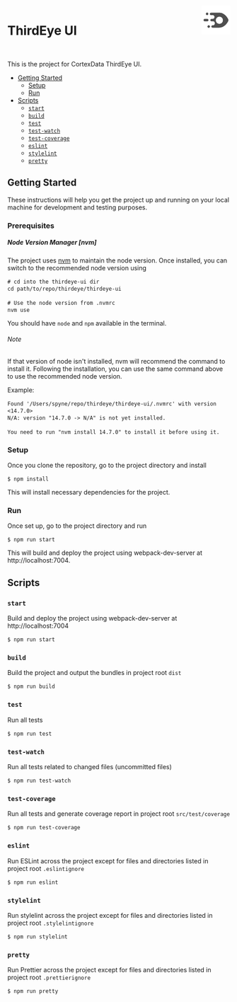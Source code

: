 <img align="right" width="65" height="65" src="./src/public/thirdeye-512x512.png">

# ThirdEye UI

<br/>

This is the project for CortexData ThirdEye UI.

-   [Getting Started](#getting-started)
    -   [Setup](#setup)
    -   [Run](#run)
-   [Scripts](#scripts)
    -   [`start`](#start)
    -   [`build`](#build)
    -   [`test`](#test)
    -   [`test-watch`](#test-watch)
    -   [`test-coverage`](#test-coverage)
    -   [`eslint`](#eslint)
    -   [`stylelint`](#stylelint)
    -   [`pretty`](#pretty)

## Getting Started

These instructions will help you get the project up and running on your local machine for development and testing purposes.

### Prerequisites

##### Node Version Manager [nvm]
The project uses [nvm](https://github.com/nvm-sh/nvm) to maintain the node version.
Once installed, you can switch to the recommended node version using
```
# cd into the thirdeye-ui dir
cd path/to/repo/thirdeye/thirdeye-ui

# Use the node version from .nvmrc
nvm use
``` 
You should have `node` and `npm` available in the terminal.

###### Note
If that version of node isn't installed, nvm will recommend the command to install it.
Following the installation, you can use the same command above to use the recommended node version.

Example:
```
Found '/Users/spyne/repo/thirdeye/thirdeye-ui/.nvmrc' with version <14.7.0>
N/A: version "14.7.0 -> N/A" is not yet installed.

You need to run "nvm install 14.7.0" to install it before using it.
```
### Setup

Once you clone the repository, go to the project directory and install

```
$ npm install
```

This will install necessary dependencies for the project.

### Run

Once set up, go to the project directory and run

```
$ npm run start
```

This will build and deploy the project using webpack-dev-server at http://localhost:7004.

## Scripts

### `start`

Build and deploy the project using webpack-dev-server at http://localhost:7004

```
$ npm run start
```

### `build`

Build the project and output the bundles in project root `dist`

```
$ npm run build
```

### `test`

Run all tests

```
$ npm run test
```

### `test-watch`

Run all tests related to changed files (uncommitted files)

```
$ npm run test-watch
```

### `test-coverage`

Run all tests and generate coverage report in project root `src/test/coverage`

```
$ npm run test-coverage
```

### `eslint`

Run ESLint across the project except for files and directories listed in project root `.eslintignore`

```
$ npm run eslint
```

### `stylelint`

Run stylelint across the project except for files and directories listed in project root `.stylelintignore`

```
$ npm run stylelint
```

### `pretty`

Run Prettier across the project except for files and directories listed in project root `.prettierignore`

```
$ npm run pretty
```
